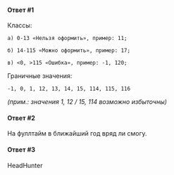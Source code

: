 #### Ответ #1

  Классы:
  
    а) 0-13 «Нельзя оформить», пример: 11;
    
    б) 14-115 «Можно оформить», пример: 17;
    
    в) <0, >115 «Ошибка», пример: -1, 120;
  
  Граничные значения: 
  
    -1, 0, 1, 12, 13, 14, 15, 114, 115, 116
  
  _(прим.: значения 1, 12 / 15, 114 возможно избыточны)_

#### Ответ #2
  На фуллтайм в ближайший год вряд ли смогу. 

#### Ответ #3
  HeadHunter
